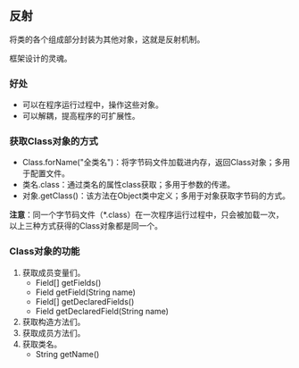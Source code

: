 ## 反射

将类的各个组成部分封装为其他对象，这就是反射机制。

框架设计的灵魂。

### 好处

* 可以在程序运行过程中，操作这些对象。
* 可以解耦，提高程序的可扩展性。

### 获取Class对象的方式

* Class.forName("全类名")：将字节码文件加载进内存，返回Class对象；多用于配置文件。
* 类名.class：通过类名的属性class获取；多用于参数的传递。
* 对象.getClass()：该方法在Object类中定义；多用于对象获取字节码的方式。

**注意**：同一个字节码文件（*.class）在一次程序运行过程中，只会被加载一次，以上三种方式获得的Class对象都是同一个。

### Class对象的功能

1. 获取成员变量们。
    * Field[] getFields()
    * Field getField(String name)
    * Field[] getDeclaredFields()
    * Field getDeclaredField(String name)
2. 获取构造方法们。
3. 获取成员方法们。
4. 获取类名。
    * String getName()
